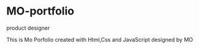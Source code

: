 # MO-portfolio
product designer

This is Mo Porfolio created with Html,Css and JavaScript
designed by MO
